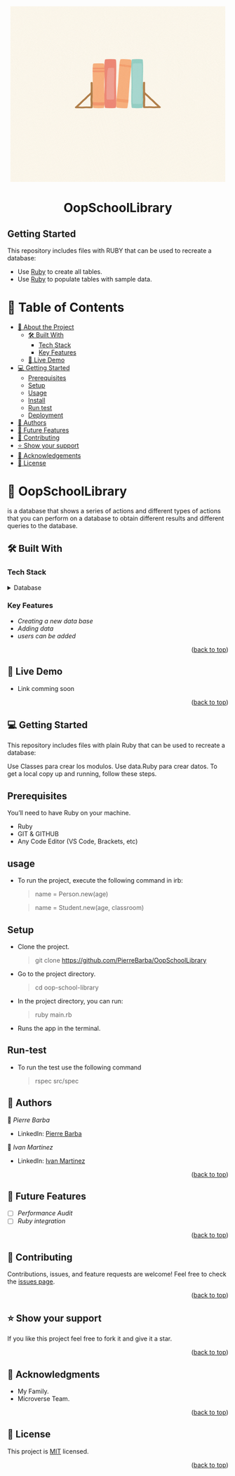 <div align="center">
  <p align='center'><img  src="e.gif" width="490" height="400" ></p>
  <h1><b>OopSchoolLibrary</b></h1>

</div>

## Getting Started

This repository includes files with RUBY that can be used to recreate a database:

- Use [Ruby](./ruby) to create all tables.
- Use [Ruby](./ruby.data) to populate tables with sample data.

<a name="readme-top"></a>

# 📗 Table of Contents

- [📖 About the Project](#about-project)
  - [🛠 Built With](#built-with)
    - [Tech Stack](#tech-stack)
    - [Key Features](#key-features)
  - [🚀 Live Demo](#live-demo)
- [💻 Getting Started](#getting-started)
  - [Prerequisites](#prerequisites)
  - [Setup](#setup)
  - [Usage](#usage)
  - [Install](#install)
  - [Run test](#runtest)
  - [Deployment](#Deployment)
- [👥 Authors](#authors)
- [🔭 Future Features](#future-features)
- [🤝 Contributing](#contributing)
- [⭐️ Show your support](#support)
- [🙏 Acknowledgements](#acknowledgements)
- [📝 License](#license)

<!-- PROJECT DESCRIPTION -->

# 📖 OopSchoolLibrary <a name="about-project"></a>


 is a database that shows a series of actions and different types of actions that you can perform on a database to obtain different results and different queries to the database.

## 🛠 Built With <a name="built-with"></a>

### Tech Stack <a name="tech-stack"></a>

<details>
<summary>Database</summary>
  <ul>
    <li><a href="https://www.Ruby.org/"> Ruby </a></li>
  </ul>
</details>
<!-- Features -->


### Key Features <a name="key-features"></a>
- *Creating a new data base*
- *Adding data*
- *users can be added*


<p align="right">(<a href="#readme-top">back to top</a>)</p>

<!-- LIVE DEMO -->

## 🚀 Live Demo <a name="live-demo"></a>


- Link comming soon

<p align="right">(<a href="#readme-top">back to top</a>)</p>

<!-- GETTING STARTED -->

## 💻 Getting Started <a name="getting-started"></a>

This repository includes files with plain Ruby that can be used to recreate a database:

Use Classes para crear los modulos.
Use data.Ruby para crear datos.
To get a local copy up and running, follow these steps.


## Prerequisites
 You’ll need to have Ruby on your machine.

 - Ruby
 - GIT & GITHUB
 - Any Code Editor (VS Code, Brackets, etc)

## usage


- To run the project, execute the following command in irb:

  > name = Person.new(age)

  > name = Student.new(age, classroom)

 ## Setup

- Clone the project.

  > git clone https://github.com/PierreBarba/OopSchoolLibrary

- Go to the project directory.

  > cd oop-school-library

- In the project directory, you can run:

  > ruby main.rb

- Runs the app in the terminal.

## Run-test

- To run the test use the following command

  > rspec src/spec


<!-- AUTHORS -->

## 👥 Authors <a name="authors"></a>

👤 *Pierre Barba*

- LinkedIn: [Pierre Barba](https://www.linkedin.com/in/jean-pierre-barba/)

👤 *Ivan Martinez*

- LinkedIn: [Ivan Martinez](https://github.com/ivanmvh/)


<p align="right">(<a href="#readme-top">back to top</a>)</p>

<!-- FUTURE FEATURES -->

## 🔭 Future Features <a name="future-features"></a>

- [ ] *Performance Audit*
- [ ] *Ruby integration*

<p align="right">(<a href="#readme-top">back to top</a>)</p>

<!-- CONTRIBUTING -->
## 🤝 Contributing <a name="contributing"></a>
Contributions, issues, and feature requests are welcome!
Feel free to check the [issues page](../../issues/).
<p align="right">(<a href="#readme-top">back to top</a>)</p>
<!-- SUPPORT -->

## ⭐️ Show your support <a name="support"></a>

If you like this project feel free to fork it and give it a star.

<p align="right">(<a href="#readme-top">back to top</a>)</p>

<!-- ACKNOWLEDGEMENTS -->

## 🙏 Acknowledgments <a name="acknowledgements"></a>

- My Family.
- Microverse Team.

<p align="right">(<a href="#readme-top">back to top</a>)</p>

<!-- LICENSE -->
## 📝 License <a name="license"></a>

This project is [MIT](./LICENSE) licensed.

<p align="right">(<a href="#readme-top">back to top</a>)</p>